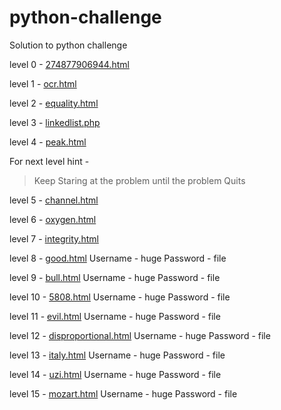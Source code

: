 # python-challenge
Solution to python challenge

level 0 - [274877906944.html](http://www.pythonchallenge.com/pc/def/274877906944.html)

level 1 - [ocr.html](http://www.pythonchallenge.com/pc/def/ocr.html)

level 2 - [equality.html](http://www.pythonchallenge.com/pc/def/equality.html)

level 3 - [linkedlist.php](http://www.pythonchallenge.com/pc/def/linkedlist.php)

level 4 - [peak.html](http://www.pythonchallenge.com/pc/def/peak.html)

For next level hint -
> Keep Staring at the problem until the problem Quits

level 5 - [channel.html](http://www.pythonchallenge.com/pc/def/channel.html)

level 6 - [oxygen.html](http://www.pythonchallenge.com/pc/def/oxygen.html)

level 7 - [integrity.html](http://www.pythonchallenge.com/pc/def/integrity.html)

level 8 - [good.html](http://www.pythonchallenge.com/pc/return/good.html)
 Username - huge
 Password - file

level 9 - [bull.html](http://www.pythonchallenge.com/pc/return/bull.html)  Username - huge
 Password - file

level 10 - [5808.html](http://www.pythonchallenge.com/pc/return/5808.html) Username - huge
 Password - file

level 11 - [evil.html](http://www.pythonchallenge.com/pc/return/evil.html) Username - huge
 Password - file

level 12 - [disproportional.html](http://www.pythonchallenge.com/pc/return/disproportional.html) Username - huge
 Password - file

level 13 - [italy.html](http://www.pythonchallenge.com/pc/return/italy.html) Username - huge
 Password - file

level 14 - [uzi.html](http://www.pythonchallenge.com/pc/return/uzi.html) Username - huge
 Password - file

level 15 - [mozart.html](http://www.pythonchallenge.com/pc/return/mozart.html) Username - huge Password - file